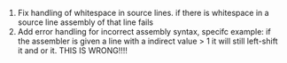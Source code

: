 1. Fix handling of whitespace in source lines. if there is whitespace in a source line assembly of that line fails
2. Add error handling for incorrect assembly syntax, specifc example: if the assembler is given a line with a indirect value > 1 it will still left-shift it and or it. THIS IS WRONG!!!!
